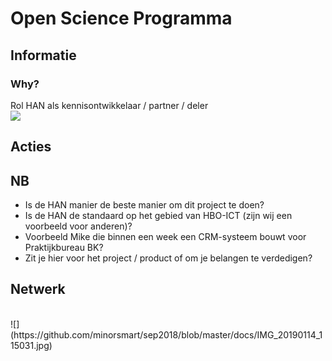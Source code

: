 # Open Science Programma

## Informatie

### Why?
Rol HAN als kennisontwikkelaar / partner / deler
<br>
![](https://github.com/minorsmart/sep2018/blob/master/docs/Screenshot%202019-01-14%20at%2010.47.03.png)

## Acties

## NB
- Is de HAN manier de beste manier om dit project te doen?
- Is de HAN de standaard op het gebied van HBO-ICT (zijn wij een voorbeeld voor anderen)?
- Voorbeeld Mike die binnen een week een CRM-systeem bouwt voor Praktijkbureau BK?
- Zit je hier voor het project / product of om je belangen te verdedigen?

## Netwerk
<br>
![](https://github.com/minorsmart/sep2018/blob/master/docs/IMG_20190114_115031.jpg)
